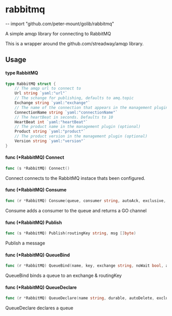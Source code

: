# rabbitmq
--
    import "github.com/peter-mount/golib/rabbitmq"

A simple amqp library for connecting to RabbitMQ

This is a wrapper around the github.com/streadway/amqp library.

## Usage

#### type RabbitMQ

```go
type RabbitMQ struct {
	// The amqp url to connect to
	Url string `yaml:"url"`
	// The schange for publishing, defaults to amq.topic
	Exchange string `yaml:"exchange"`
	// The name of the connection that appears in the management plugin
	ConnectionName string `yaml:"connectionName"`
	// The heartBeat in seconds. Defaults to 10
	HeartBeat int `yaml:"heartBeat"`
	// The product name in the management plugin (optional)
	Product string `yaml:"product"`
	// The product version in the management plugin (optional)
	Version string `yaml:"version"`
}
```


#### func (*RabbitMQ) Connect

```go
func (s *RabbitMQ) Connect()
```
Connect connects to the RabbitMQ instace thats been configured.

#### func (*RabbitMQ) Consume

```go
func (r *RabbitMQ) Consume(queue, consumer string, autoAck, exclusive, noLocal, noWait bool, args amqp.Table) (<-chan amqp.Delivery, error)
```
Consume adds a consumer to the queue and returns a GO channel

#### func (*RabbitMQ) Publish

```go
func (s *RabbitMQ) Publish(routingKey string, msg []byte)
```
Publish a message

#### func (*RabbitMQ) QueueBind

```go
func (r *RabbitMQ) QueueBind(name, key, exchange string, noWait bool, args amqp.Table) error
```
QueueBind binds a queue to an exchange & routingKey

#### func (*RabbitMQ) QueueDeclare

```go
func (r *RabbitMQ) QueueDeclare(name string, durable, autoDelete, exclusive, noWait bool, args amqp.Table) (amqp.Queue, error)
```
QueueDeclare declares a queue
